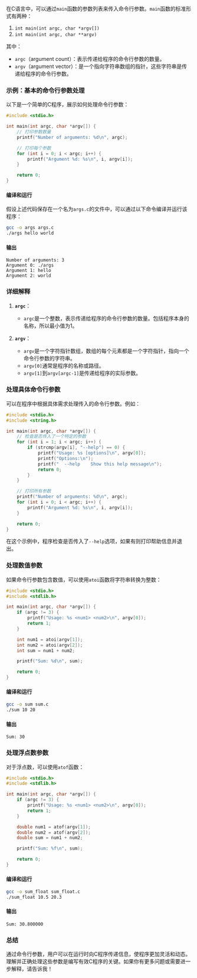 在C语言中，可以通过`main`函数的参数列表来传入命令行参数。`main`函数的标准形式有两种：

1. `int main(int argc, char *argv[])`
2. `int main(int argc, char **argv)`

其中：
- `argc`（argument count）：表示传递给程序的命令行参数的数量。
- `argv`（argument vector）：是一个指向字符串数组的指针，这些字符串是传递给程序的命令行参数。

### 示例：基本的命令行参数处理

以下是一个简单的C程序，展示如何处理命令行参数：

```c
#include <stdio.h>

int main(int argc, char *argv[]) {
    // 打印参数数量
    printf("Number of arguments: %d\n", argc);

    // 打印每个参数
    for (int i = 0; i < argc; i++) {
        printf("Argument %d: %s\n", i, argv[i]);
    }

    return 0;
}
```

#### 编译和运行

假设上述代码保存在一个名为`args.c`的文件中，可以通过以下命令编译并运行该程序：

```sh
gcc -o args args.c
./args hello world
```

#### 输出

```
Number of arguments: 3
Argument 0: ./args
Argument 1: hello
Argument 2: world
```

### 详细解释

1. **`argc`**：
    - `argc`是一个整数，表示传递给程序的命令行参数的数量。包括程序本身的名称，所以最小值为1。

2. **`argv`**：
    - `argv`是一个字符指针数组，数组的每个元素都是一个字符指针，指向一个命令行参数的字符串。
    - `argv[0]`通常是程序的名称或路径。
    - `argv[1]`到`argv[argc-1]`是传递给程序的实际参数。

### 处理具体命令行参数

可以在程序中根据具体需求处理传入的命令行参数。例如：

```c
#include <stdio.h>
#include <string.h>

int main(int argc, char *argv[]) {
    // 检查是否传入了一个特定的参数
    for (int i = 1; i < argc; i++) {
        if (strcmp(argv[i], "--help") == 0) {
            printf("Usage: %s [options]\n", argv[0]);
            printf("Options:\n");
            printf("  --help    Show this help message\n");
            return 0;
        }
    }

    // 打印所有参数
    printf("Number of arguments: %d\n", argc);
    for (int i = 0; i < argc; i++) {
        printf("Argument %d: %s\n", i, argv[i]);
    }

    return 0;
}
```

在这个示例中，程序检查是否传入了`--help`选项，如果有则打印帮助信息并退出。

### 处理数值参数

如果命令行参数包含数值，可以使用`atoi`函数将字符串转换为整数：

```c
#include <stdio.h>
#include <stdlib.h>

int main(int argc, char *argv[]) {
    if (argc != 3) {
        printf("Usage: %s <num1> <num2>\n", argv[0]);
        return 1;
    }

    int num1 = atoi(argv[1]);
    int num2 = atoi(argv[2]);
    int sum = num1 + num2;

    printf("Sum: %d\n", sum);

    return 0;
}
```

#### 编译和运行

```sh
gcc -o sum sum.c
./sum 10 20
```

#### 输出

```
Sum: 30
```

### 处理浮点数参数

对于浮点数，可以使用`atof`函数：

```c
#include <stdio.h>
#include <stdlib.h>

int main(int argc, char *argv[]) {
    if (argc != 3) {
        printf("Usage: %s <num1> <num2>\n", argv[0]);
        return 1;
    }

    double num1 = atof(argv[1]);
    double num2 = atof(argv[2]);
    double sum = num1 + num2;

    printf("Sum: %f\n", sum);

    return 0;
}
```

#### 编译和运行

```sh
gcc -o sum_float sum_float.c
./sum_float 10.5 20.3
```

#### 输出

```
Sum: 30.800000
```

### 总结

通过命令行参数，用户可以在运行时向C程序传递信息，使程序更加灵活和动态。理解并正确处理这些参数是编写有效C程序的关键。如果你有更多问题或需要进一步解释，请告诉我！